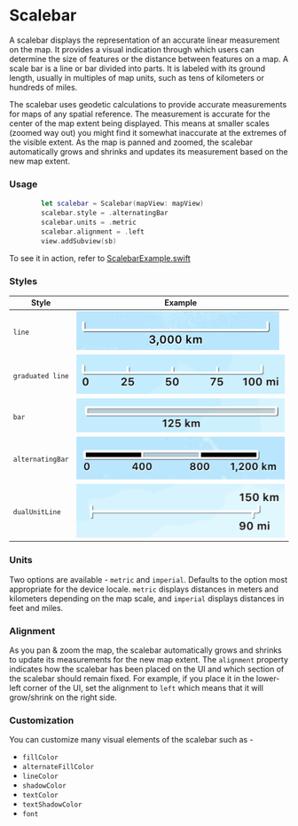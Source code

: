 # Scalebar

A scalebar displays the representation of an accurate linear measurement on the map. It provides a visual indication through which users can determine the size of features or the distance between features on a map. A scale bar is a line or bar divided into parts. It is labeled with its ground length, usually in multiples of map units, such as tens of kilometers or hundreds of miles. 

The scalebar uses geodetic calculations to provide accurate measurements for maps of any spatial reference. The measurement is accurate for the center of the map extent being displayed. This means at smaller scales (zoomed way out) you might find it somewhat inaccurate at the extremes of the visible extent. As the map is panned and zoomed, the scalebar automatically grows and shrinks and updates its measurement based on the new map extent.

### Usage

```swift
        let scalebar = Scalebar(mapView: mapView)
        scalebar.style = .alternatingBar
        scalebar.units = .metric
        scalebar.alignment = .left
        view.addSubview(sb)
```

To see it in action, refer to [ScalebarExample.swift](../../Examples/ArcGISToolkitExamples/ScalebarExample.swift)


### Styles

| Style                 | Example                                       |
|-------------          |--------                                       |
|`line`                 |![line](Images/line.png)                       |
|`graduated line`       |![graduated line](Images/graduated-line.png)   |
|`bar`                  |![bar](Images/bar.png)	                        |
|`alternatingBar`       |![alternating bar](Images/alternating-bar.png) |
|`dualUnitLine`         |![dual unit line](Images/dual-unit-line.png)   |



### Units

Two options are available - `metric` and `imperial`. Defaults to the option most appropriate for the device locale. `metric` displays distances in meters and kilometers depending on the map scale, and `imperial` displays distances in feet and miles.

### Alignment

As you pan & zoom the map, the scalebar automatically grows and shrinks to update its measurements for the new map extent. The `alignment` property indicates how the scalebar has been placed on the UI and which section of the scalebar should remain fixed. For example, if you place it in the lower-left corner of the UI, set the alignment to `left` which means that it will grow/shrink on the right side.

### Customization

You can customize many visual elements of the scalebar such as - 

* `fillColor`
* `alternateFillColor`
* `lineColor`
* `shadowColor`
* `textColor`
* `textShadowColor`
* `font`

